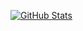 [![GitHub Stats](https://github-readme-stats-indol-iota-76.vercel.app/api/top-langs/?username=carsonbergen&layout=compact&langs_count=15)](https://github.com/anuraghazra/github-readme-stats)
